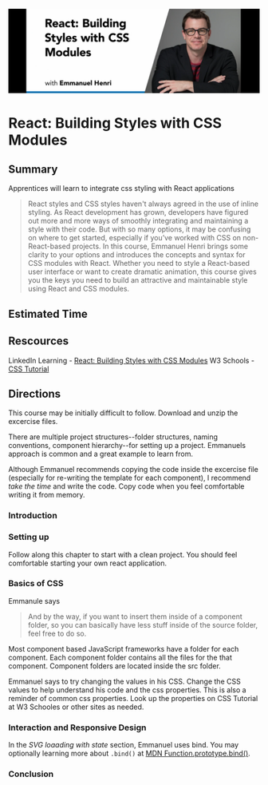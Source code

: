 ![React building styles header image](./img/header-react-styles.png)
# React: Building Styles with CSS Modules

## Summary
Apprentices will learn to integrate css styling with React applications

> React styles and CSS styles haven't always agreed in the use of inline styling. As React development has grown, developers have figured out more and more ways of smoothly integrating and maintaining a style with their code. But with so many options, it may be confusing on where to get started, especially if you’ve worked with CSS on non-React-based projects. In this course, Emmanuel Henri brings some clarity to your options and introduces the concepts and syntax for CSS modules with React. Whether you need to style a React-based user interface or want to create dramatic animation, this course gives you the keys you need to build an attractive and maintainable style using React and CSS modules.

## Estimated Time

## Rescources
LinkedIn Learning - [React: Building Styles with CSS Modules](https://www.linkedin.com/learning/react-building-styles-with-css-modules-9222678/building-a-react-site-with-css-modules)
W3 Schools - [CSS Tutorial](https://www.w3schools.com/css/) 

## Directions
This course may be initially difficult to follow.  Download and unzip the excercise files.

There are multiple project structures--folder structures, naming conventions, component hierarchy--for setting up a project.  Emmanuels approach is common and a great example to learn from.

Although Emmanuel recommends copying the code inside the excercise file (especially for re-writing the template for each component), I recommend *take the time* and write the code.  Copy code when you feel comfortable writing it from memory. 

### Introduction

### Setting up
Follow along this chapter to start with a clean project.  You should feel comfortable starting your own react application.

### Basics of CSS
Emmanule says
>  And by the way, if you want to insert them inside of a component folder, so you can basically have less stuff inside of the source folder, feel free to do so.

Most component based JavaScript frameworks have a folder for each component. Each component folder contains all the files for the that component.  Component folders are located inside the src folder.

Emmanuel says to try changing the values in his CSS.  Change the CSS values to help understand his code and the css properties.  This is also a reminder of common css properties.  Look up the properties on CSS Tutorial at W3 Schooles or other sites as needed.

### Interaction and Responsive Design

In the *SVG loaading with state* section, Emmanuel uses bind.  You may optionally learning more about `.bind()` at [MDN Function.prototype.bind()](https://developer.mozilla.org/en-US/docs/Web/JavaScript/Reference/Global_objects/Function/bind).

### Conclusion




